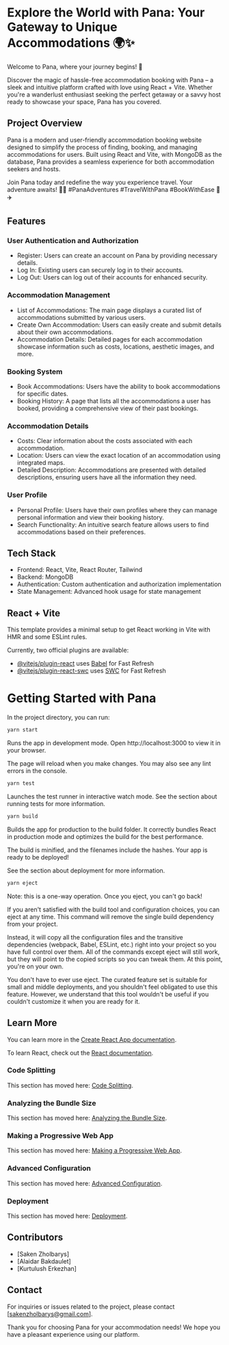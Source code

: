 # Explore the World with Pana: Your Gateway to Unique Accommodations 🌍✨
Welcome to Pana, where your journey begins! 🚀

Discover the magic of hassle-free accommodation booking with Pana – a sleek and intuitive platform crafted with love using React + Vite. Whether you're a wanderlust enthusiast seeking the perfect getaway or a savvy host ready to showcase your space, Pana has you covered.


## Project Overview

Pana is a modern and user-friendly accommodation booking website designed to simplify the process of finding, booking, and managing accommodations for users. Built using React and Vite, with MongoDB as the database, Pana provides a seamless experience for both accommodation seekers and hosts.

Join Pana today and redefine the way you experience travel. Your adventure awaits! 🌟🏡 #PanaAdventures #TravelWithPana #BookWithEase 🌈✈️

## Features

### User Authentication and Authorization

- Register: Users can create an account on Pana by providing necessary details.
- Log In: Existing users can securely log in to their accounts.
- Log Out: Users can log out of their accounts for enhanced security.

### Accommodation Management

- List of Accommodations: The main page displays a curated list of accommodations submitted by various users.
- Create Own Accommodation: Users can easily create and submit details about their own accommodations.
- Accommodation Details: Detailed pages for each accommodation showcase information such as costs, locations, aesthetic images, and more.

### Booking System

- Book Accommodations: Users have the ability to book accommodations for specific dates.
- Booking History: A page that lists all the accommodations a user has booked, providing a comprehensive view of their past bookings.

### Accommodation Details

- Costs: Clear information about the costs associated with each accommodation.
- Location: Users can view the exact location of an accommodation using integrated maps.
- Detailed Description: Accommodations are presented with detailed descriptions, ensuring users have all the information they need.

### User Profile

- Personal Profile: Users have their own profiles where they can manage personal information and view their booking history.
- Search Functionality: An intuitive search feature allows users to find accommodations based on their preferences.

## Tech Stack

- Frontend: React, Vite, React Router, Tailwind
- Backend: MongoDB
- Authentication: Custom authentication and authorization implementation
- State Management: Advanced hook usage for state management


## React + Vite

This template provides a minimal setup to get React working in Vite with HMR and some ESLint rules.

Currently, two official plugins are available:

- [@vitejs/plugin-react](https://github.com/vitejs/vite-plugin-react/blob/main/packages/plugin-react/README.md) uses [Babel](https://babeljs.io/) for Fast Refresh
- [@vitejs/plugin-react-swc](https://github.com/vitejs/vite-plugin-react-swc) uses [SWC](https://swc.rs/) for Fast Refresh


# Getting Started with Pana

In the project directory, you can run:

```bash 
yarn start
```


Runs the app in development mode.
Open http://localhost:3000 to view it in your browser.

The page will reload when you make changes.
You may also see any lint errors in the console.

```bash
yarn test
```


Launches the test runner in interactive watch mode.
See the section about running tests for more information.

```bash
yarn build
```


Builds the app for production to the build folder.
It correctly bundles React in production mode and optimizes the build for the best performance.

The build is minified, and the filenames include the hashes.
Your app is ready to be deployed!

See the section about deployment for more information.

```bash
yarn eject
```


Note: this is a one-way operation. Once you eject, you can't go back!

If you aren't satisfied with the build tool and configuration choices, you can eject at any time. This command will remove the single build dependency from your project.

Instead, it will copy all the configuration files and the transitive dependencies (webpack, Babel, ESLint, etc.) right into your project so you have full control over them. All of the commands except eject will still work, but they will point to the copied scripts so you can tweak them. At this point, you're on your own.

You don't have to ever use eject. The curated feature set is suitable for small and middle deployments, and you shouldn't feel obligated to use this feature. However, we understand that this tool wouldn't be useful if you couldn't customize it when you are ready for it.


## Learn More

You can learn more in the [Create React App documentation](https://create-react-app.dev/docs/getting-started/).

To learn React, check out the [React documentation](https://reactjs.org/).

### Code Splitting

This section has moved here: [Code Splitting](https://create-react-app.dev/docs/code-splitting).

### Analyzing the Bundle Size

This section has moved here: [Analyzing the Bundle Size](https://create-react-app.dev/docs/analyzing-the-bundle-size).

### Making a Progressive Web App

This section has moved here: [Making a Progressive Web App](https://create-react-app.dev/docs/making-a-progressive-web-app).

### Advanced Configuration

This section has moved here: [Advanced Configuration](https://create-react-app.dev/docs/advanced-configuration).

### Deployment

This section has moved here: [Deployment](https://create-react-app.dev/docs/deployment).


## Contributors

- [Saken Zholbarys]
- [Alaidar Bakdaulet]
- [Kurtulush Erkezhan]

## Contact

For inquiries or issues related to the project, please contact [sakenzholbarys@gmail.com].

Thank you for choosing Pana for your accommodation needs! We hope you have a pleasant experience using our platform.

